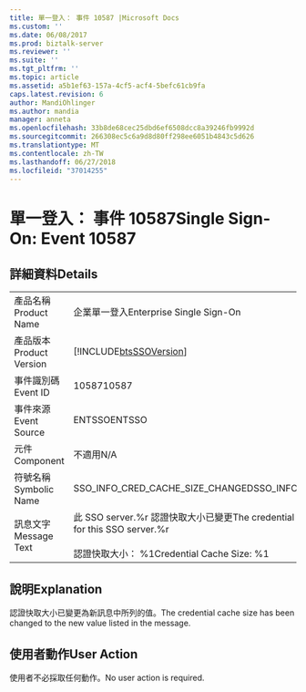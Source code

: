 ```yaml
---
title: 單一登入： 事件 10587 |Microsoft Docs
ms.custom: ''
ms.date: 06/08/2017
ms.prod: biztalk-server
ms.reviewer: ''
ms.suite: ''
ms.tgt_pltfrm: ''
ms.topic: article
ms.assetid: a5b1ef63-157a-4cf5-acf4-5befc61cb9fa
caps.latest.revision: 6
author: MandiOhlinger
ms.author: mandia
manager: anneta
ms.openlocfilehash: 33b8de68cec25dbd6ef6508dcc8a39246fb9992d
ms.sourcegitcommit: 266308ec5c6a9d8d80ff298ee6051b4843c5d626
ms.translationtype: MT
ms.contentlocale: zh-TW
ms.lasthandoff: 06/27/2018
ms.locfileid: "37014255"
---
```

# <a name="single-sign-on-event-10587"></a><span data-ttu-id="a6c58-102">單一登入： 事件 10587</span><span class="sxs-lookup"><span data-stu-id="a6c58-102">Single Sign-On: Event 10587</span></span>
## <a name="details"></a><span data-ttu-id="a6c58-103">詳細資料</span><span class="sxs-lookup"><span data-stu-id="a6c58-103">Details</span></span>  
  
|                 |                                                                                                         |
|-----------------|---------------------------------------------------------------------------------------------------------|
|  <span data-ttu-id="a6c58-104">產品名稱</span><span class="sxs-lookup"><span data-stu-id="a6c58-104">Product Name</span></span>   |                                        <span data-ttu-id="a6c58-105">企業單一登入</span><span class="sxs-lookup"><span data-stu-id="a6c58-105">Enterprise Single Sign-On</span></span>                                        |
| <span data-ttu-id="a6c58-106">產品版本</span><span class="sxs-lookup"><span data-stu-id="a6c58-106">Product Version</span></span> |                       [!INCLUDE[btsSSOVersion](../includes/btsssoversion-md.md)]                        |
|    <span data-ttu-id="a6c58-107">事件識別碼</span><span class="sxs-lookup"><span data-stu-id="a6c58-107">Event ID</span></span>     |                                                  <span data-ttu-id="a6c58-108">10587</span><span class="sxs-lookup"><span data-stu-id="a6c58-108">10587</span></span>                                                  |
|  <span data-ttu-id="a6c58-109">事件來源</span><span class="sxs-lookup"><span data-stu-id="a6c58-109">Event Source</span></span>   |                                                 <span data-ttu-id="a6c58-110">ENTSSO</span><span class="sxs-lookup"><span data-stu-id="a6c58-110">ENTSSO</span></span>                                                  |
|    <span data-ttu-id="a6c58-111">元件</span><span class="sxs-lookup"><span data-stu-id="a6c58-111">Component</span></span>    |                                                   <span data-ttu-id="a6c58-112">不適用</span><span class="sxs-lookup"><span data-stu-id="a6c58-112">N/A</span></span>                                                   |
|  <span data-ttu-id="a6c58-113">符號名稱</span><span class="sxs-lookup"><span data-stu-id="a6c58-113">Symbolic Name</span></span>  |                                    <span data-ttu-id="a6c58-114">SSO_INFO_CRED_CACHE_SIZE_CHANGED</span><span class="sxs-lookup"><span data-stu-id="a6c58-114">SSO_INFO_CRED_CACHE_SIZE_CHANGED</span></span>                                     |
|  <span data-ttu-id="a6c58-115">訊息文字</span><span class="sxs-lookup"><span data-stu-id="a6c58-115">Message Text</span></span>   | <span data-ttu-id="a6c58-116">此 SSO server.%r 認證快取大小已變更</span><span class="sxs-lookup"><span data-stu-id="a6c58-116">The credential cache size has been changed for this SSO server.%r</span></span><br /><br /> <span data-ttu-id="a6c58-117">認證快取大小： %1</span><span class="sxs-lookup"><span data-stu-id="a6c58-117">Credential Cache Size: %1</span></span> |
  
## <a name="explanation"></a><span data-ttu-id="a6c58-118">說明</span><span class="sxs-lookup"><span data-stu-id="a6c58-118">Explanation</span></span>  
 <span data-ttu-id="a6c58-119">認證快取大小已變更為新訊息中所列的值。</span><span class="sxs-lookup"><span data-stu-id="a6c58-119">The credential cache size has been changed to the new value listed in the message.</span></span>  
  
## <a name="user-action"></a><span data-ttu-id="a6c58-120">使用者動作</span><span class="sxs-lookup"><span data-stu-id="a6c58-120">User Action</span></span>  
 <span data-ttu-id="a6c58-121">使用者不必採取任何動作。</span><span class="sxs-lookup"><span data-stu-id="a6c58-121">No user action is required.</span></span>